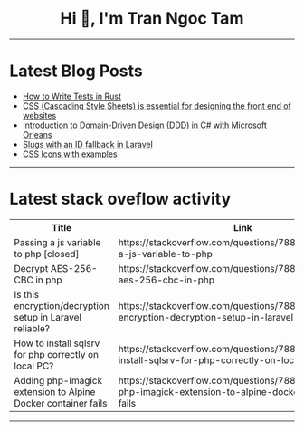 <h1 align="center">Hi 👋, I'm Tran Ngoc Tam</h1>

---

# Latest Blog Posts 
<!-- BLOG-POST-LIST:START -->
- [How to Write Tests in Rust](https://dev.to/francescoxx/how-to-write-tests-in-rust-2pde)
- [CSS &lpar;Cascading Style Sheets&rpar; is essential for designing the front end of websites](https://dev.to/olatunjiayodel9/css-cascading-style-sheets-is-essential-for-designing-the-front-end-of-websites-5gbm)
- [Introduction to Domain-Driven Design &lpar;DDD&rpar; in C# with Microsoft Orleans](https://dev.to/sebastiandevelops/introduction-to-domain-driven-design-ddd-in-c-with-microsoft-orleans-3ekf)
- [Slugs with an ID fallback in Laravel](https://dev.to/briandouglasie/slugs-with-an-id-fallback-in-laravel-5ai3)
- [CSS Icons with examples](https://dev.to/wasifali/css-icons-with-examples-5cjm)
<!-- BLOG-POST-LIST:END -->

---

# Latest stack oveflow activity
<table>
  <tr><th>Title</th><th>Link</th></tr>
  <!-- STACKOVERFLOW:START --><tr><td>Passing a js variable to php [closed]</td><td>https://stackoverflow.com/questions/78811628/passing-a-js-variable-to-php</td></tr><tr><td>Decrypt AES-256-CBC in php</td><td>https://stackoverflow.com/questions/78811474/decrypt-aes-256-cbc-in-php</td></tr><tr><td>Is this encryption/decryption setup in Laravel reliable?</td><td>https://stackoverflow.com/questions/78811473/is-this-encryption-decryption-setup-in-laravel-reliable</td></tr><tr><td>How to install sqlsrv for php correctly on local PC?</td><td>https://stackoverflow.com/questions/78811284/how-to-install-sqlsrv-for-php-correctly-on-local-pc</td></tr><tr><td>Adding php-imagick extension to Alpine Docker container fails</td><td>https://stackoverflow.com/questions/78811022/adding-php-imagick-extension-to-alpine-docker-container-fails</td></tr><!-- STACKOVERFLOW:END -->
</table>

---


